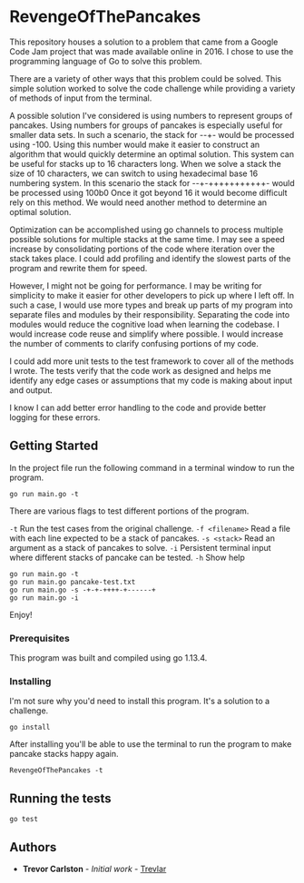 # RevengeOfThePancakes

This repository houses a solution to a problem that came from a Google Code Jam project that was made available online in 2016. I chose to use the programming language of Go to solve this problem.

There are a variety of other ways that this problem could be solved. This simple solution worked to solve the code challenge while providing a variety of methods of input from the terminal.

A possible solution I've considered is using numbers to represent groups of pancakes. Using numbers for groups of pancakes is especially useful for smaller data sets. In such a scenario, the stack for --+- would be processed using -100. Using this number would make it easier to construct an algorithm that would quickly determine an optimal solution. This system can be useful for stacks up to 16 characters long. When we solve a stack the size of 10 characters, we can switch to using hexadecimal base 16 numbering system. In this scenario the stack for --+-+++++++++++- would be processed using 100b0 Once it got beyond 16 it would become difficult rely on this method. We would need another method to determine an optimal solution.

Optimization can be accomplished using go channels to process multiple possible solutions for multiple stacks at the same time. I may see a speed increase by consolidating portions of the code where iteration over the stack takes place. I could add profiling and identify the slowest parts of the program and rewrite them for speed. 

However, I might not be going for performance. I may be writing for simplicity to make it easier for other developers to pick up where I left off. In such a case, I would use more types and break up parts of my program into separate files and modules by their responsibility. Separating the code into modules would reduce the cognitive load when learning the codebase. I would increase code reuse and simplify where possible. I would increase the number of comments to clarify confusing portions of my code.

I could add more unit tests to the test framework to cover all of the methods I wrote. The tests verify that the code work as designed and helps me identify any edge cases or assumptions that my code is making about input and output.

I know I can add better error handling to the code and provide better logging for these errors.

## Getting Started

In the project file run the following command in a terminal window to run the program.

`go run main.go -t`

There are various flags to test different portions of the program.

`-t` Run the test cases from the original challenge.
`-f <filename>` Read a file with each line expected to be a stack of pancakes.
`-s <stack>` Read an argument as a stack of pancakes to solve.
`-i` Persistent terminal input where different stacks of pancake can be tested.
`-h` Show help


```
go run main.go -t
go run main.go pancake-test.txt
go run main.go -s -+-+-++++-+------+
go run main.go -i
```

Enjoy!

### Prerequisites

This program was built and compiled using go 1.13.4.

### Installing

I'm not sure why you'd need to install this program. It's a solution to a challenge.

`go install`

After installing you'll be able to use the terminal to run the program to make pancake stacks happy again.

`RevengeOfThePancakes -t`

## Running the tests

`go test`

## Authors

* **Trevor Carlston** - *Initial work* - [Trevlar](https://github.com/trevlar)

